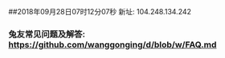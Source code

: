 ##2018年09月28日07时12分07秒 新址: 104.248.134.242
### 兔友常见问题及解答: https://github.com/wanggonging/d/blob/w/FAQ.md
